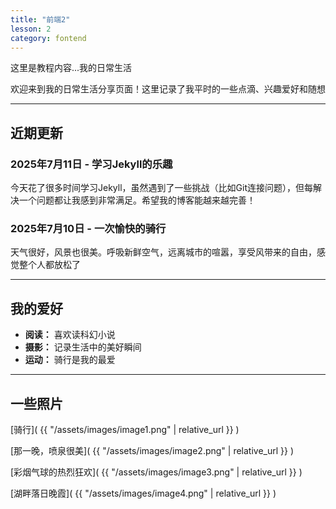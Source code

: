 ```yaml
---
title: "前端2"
lesson: 2
category: fontend
---
```


这里是教程内容...我的日常生活

欢迎来到我的日常生活分享页面！这里记录了我平时的一些点滴、兴趣爱好和随想

---

## 近期更新

### 2025年7月11日 - 学习Jekyll的乐趣

今天花了很多时间学习Jekyll，虽然遇到了一些挑战（比如Git连接问题），但每解决一个问题都让我感到非常满足。希望我的博客能越来越完善！

### 2025年7月10日 - 一次愉快的骑行

天气很好，风景也很美。呼吸新鲜空气，远离城市的喧嚣，享受风带来的自由，感觉整个人都放松了

---

## 我的爱好

* **阅读：** 喜欢读科幻小说
* **摄影：** 记录生活中的美好瞬间
* **运动：** 骑行是我的最爱

---

## 一些照片

[骑行]( {{ "/assets/images/image1.png" | relative_url }} )

[那一晚，喷泉很美]( {{ "/assets/images/image2.png" | relative_url }} )

[彩烟气球的热烈狂欢]( {{ "/assets/images/image3.png" | relative_url }} )

[湖畔落日晚霞]( {{ "/assets/images/image4.png" | relative_url }} )



